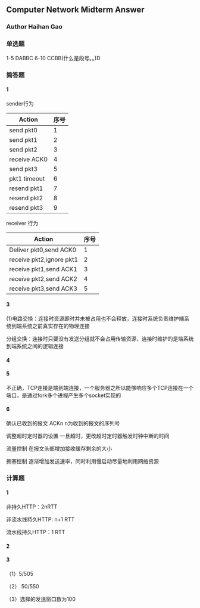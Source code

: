 ## Computer Network Midterm Answer

### Author Haihan Gao

### 单选题

1-5 DABBC 6-10 CCBB(什么是段号。。)D



### 简答题

#### 1 

sender行为

| Action       | 序号 |
| ------------ | ---- |
| send pkt0    | 1    |
| send pkt1    | 2    |
| send pkt2    | 3    |
| receive ACK0 | 4    |
| send pkt3    | 5    |
| pkt1 timeout | 6    |
| resend pkt1  | 7    |
| resend pkt2  | 8    |
| resend pkt3  | 9    |

receiver 行为

| Action                   | 序号 |
| ------------------------ | ---- |
| Deliver pkt0,send ACK0   | 1    |
| receive pkt2,ignore pkt1 | 2    |
| receive pkt1,send ACK1   | 3    |
| receive pkt2,send ACK2   | 4    |
| receive pkt3,send ACK3   | 5    |

#### 3

(1)电路交换：连接时资源即时并未被占用也不会释放，连接时系统负责维护端系统到端系统之前真实存在的物理连接

分组交换：连接时只要没有发送分组就不会占用传输资源，连接时维护的是端系统到端系统之间的逻辑连接

#### 4

#### 5

不正确，TCP连接是端到端连接，一个服务器之所以能够响应多个TCP连接在一个端口，是通过fork多个进程产生多个socket实现的

#### 6

确认已收到的报文 ACKn n为收到的报文的序列号

调整超时定时器的设置 一旦超时，更改超时定时器触发时钟中断的时间

流量控制 在报文头部增加接收缓存剩余的大小

拥塞控制 逐渐增加发送速率，同时利用慢启动尽量地利用网络资源

### 计算题

#### 1

非持久HTTP：2nRTT

非流水线持久HTTP: n+1 RTT

流水线持久HTTP：1 RTT

#### 2

#### 3

（1）5/505

（2） 50/550

（3）选择的发送窗口数为100